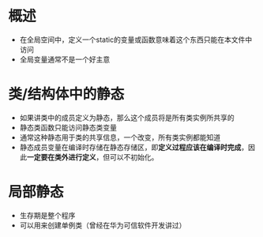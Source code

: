 # 概述
- 在全局空间中，定义一个static的变量或函数意味着这个东西只能在本文件中访问
- 全局变量通常不是一个好主意

# 类/结构体中的静态
- 如果讲类中的成员定义为静态，那么这个成员将是所有类实例所共享的
- 静态类函数只能访问静态类变量
- 通常这种静态用于类的共享信息，一个改变，所有类实例都能知道
- 静态成员变量在编译时存储在静态存储区，即**定义过程应该在编译时完成**，因此**一定要在类外进行定义**，但可以不初始化。

# 局部静态
- 生存期是整个程序
- 可以用来创建单例类（曾经在华为可信软件开发讲过）